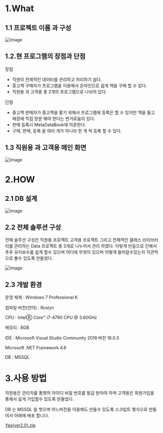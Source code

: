 
1.What
==

1.1 프로젝트 이름 과 구성
--
![image](https://user-images.githubusercontent.com/49605999/62818042-feb29a00-bb7b-11e9-8ed2-2227089c97bc.png)

1.2.현 프로그램의 장점과 단점
--

장점 
 - 직원이 전체적인 데이터를 관리하고 처리하기 쉽다.
 - 중고책 구매자가 프로그램을 이용해서 온라인으로 쉽게 책을 구매 할 수 있다.
 - 직원용 과 고객용 총 2개의 프로그램으로 나뉘어 있다.

단점
 - 중고책 판매자가 중고책을 팔기 위해서 프로그램에 등록은 할 수 있지만 책을 들고 매장에 직접 방문 해야 한다는 번거로움이 있다.
 - 판매 등록시 MetaDataBook에 의존한다.
 - 구매, 판매, 등록 을 여러 개가 아니라 한 개 씩 등록 할 수 있다.

1.3 직원용 과 고객용 메인 화면
--
![image](https://user-images.githubusercontent.com/49605999/62818055-40dbdb80-bb7c-11e9-9663-558bbf41ffd8.png)
 
2.HOW
==

2.1 DB 설계
--

![image](https://user-images.githubusercontent.com/49605999/62818065-7b457880-bb7c-11e9-84ca-1c846153deb4.png)


2.2 전체 솔루션 구성
--

전체 솔루션 구성은 직원용 프로젝트 고객용 프로젝트 그리고 전체적인 클래스 라이브러리를 관리하는 Data 프로젝트 총 3개로 나누어서 관리 하였다.
이렇게 만듬으로 인해서 추후 유지보수를 쉽게 할수 있으며 어디에 무엇이 있으며 어떻게 들어갈수있는지 직관적으로 볼수 있도록 만들었다.
 
![image](https://user-images.githubusercontent.com/49605999/62818069-9d3efb00-bb7c-11e9-8b53-5d8a57ea2f91.png)
 
 
2.3 개발 환경
--
운영 체제 : Windows 7 Professional K

컴파일 버전(언어) : Roslyn

CPU : IntelⓇ Core™ i7-4790 CPU @ 3.60GHz

메모리 : 8GB

IDE : Microsoft Visual Studio Community 2019 버전 16.0.3

Microsoft .NET Framework 4.6

DB : MSSQL

3.사용 방법
==
직원용은 관리자를  통햇허 아이디 비밀 번호를 발급 받아야 하며
고객용은 회원가입을 통해서 쉽게 가입할수 있도록 만들었다.

DB 는 MSSQL 을 썻으며 어느버전을 이용해도 만들수 있도록 스크립트 형식으로 만들어서 아래에 배포 합니다.

[Yes(ver2.0).zip](https://github.com/blackzero23/UsedBookStore_Winform/files/3488549/Yes.ver2.0.zip)






